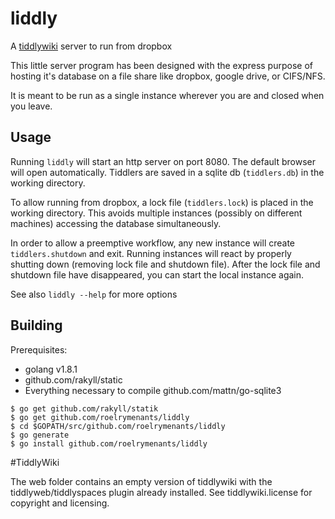 # liddly
A [tiddlywiki](http://tiddlywiki.com) server to run from dropbox

This little server program has been designed with the express purpose of hosting it's database on a file share
like dropbox, google drive, or CIFS/NFS.

It is meant to be run as a single instance wherever you are and closed when you leave.

## Usage
Running `liddly` will start an http server on port 8080. The default browser will open automatically.
Tiddlers are saved in a sqlite db (`tiddlers.db`) in the working directory.

To allow running from dropbox, a lock file (`tiddlers.lock`) is placed in the working directory.
This avoids multiple instances (possibly on different machines) accessing the database simultaneously.

In order to allow a preemptive workflow, any new instance will create `tiddlers.shutdown` and exit.
Running instances will react by properly shutting down (removing lock file and shutdown file).
After the lock file and shutdown file have disappeared, you can start the local instance again.

See also `liddly --help` for more options

## Building
Prerequisites:
* golang v1.8.1
* github.com/rakyll/static
* Everything necessary to compile github.com/mattn/go-sqlite3

```
$ go get github.com/rakyll/statik
$ go get github.com/roelrymenants/liddly
$ cd $GOPATH/src/github.com/roelrymenants/liddly
$ go generate
$ go install github.com/roelrymenants/liddly
```

#TiddlyWiki

The web folder contains an empty version of tiddlywiki with the tiddlyweb/tiddlyspaces plugin
already installed.
See tiddlywiki.license for copyright and licensing.